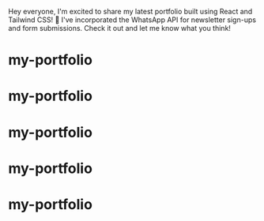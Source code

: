 Hey everyone, I'm excited to share my latest portfolio built using React and Tailwind CSS! 🚀 I've incorporated the WhatsApp API for newsletter sign-ups and form submissions. Check it out and let me know what you think!
# my-portfolio
# my-portfolio
# my-portfolio
# my-portfolio
# my-portfolio
